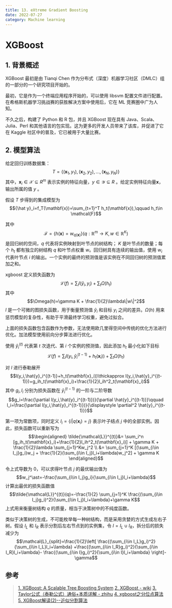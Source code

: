```yaml
---
title: 13. eXtreme Gradient Boosting
date: 2022-07-27
category: Machine learning
---
```

<!--more-->


# XGBoost
## 1. 背景概述
XGBoost 最初是由 Tianqi Chen 作为分布式（深度）机器学习社区（DMLC）组的一部分的一个研究项目开始的。

最初，它是作为一个终端应用程序开始的，可以使用 libsvm 配置文件进行配置。在希格斯机器学习挑战赛的获胜解决方案中使用后，它在 ML 竞赛圈中广为人知。

不久之后，构建了 Python 和 R 包，并且 XGBoost 现在具有 Java、Scala、Julia、Perl 和其他语言的包实现。这为更多的开发人员带来了该库，并促进了它在 Kaggle 社区中的普及，它已被用于大量比赛。

## 2. 模型算法

给定回归训练数据集：
$$T=\{(\mathbf x_1,y_1),(\mathbf x_2,y_2),...,(\mathbf x_N,y_N)\}$$
其中，${\displaystyle \mathbf x_i\in \mathcal{X}\subseteq R^m}$ 表示实例的特征向量，$y\in \mathcal{Y}\subseteq R$ 。给定实例特征向量$\mathbf x$，输出所属的值 $y$ 。

假设 $T$ 步得到的集成模型为 
$${\hat y}_i=f_T(\mathbf{x})=\sum_{t=1}^T h_t(\mathbf{x}),\qquad h_t\in \mathcal{F}$$

其中
$$\mathcal{F}=\{h(\mathbf{x})=w_{q(\mathbf{x})}\}(q:\mathbb{R}^m\rightarrow K,w\in \mathbb{R}^K)$$
是回归树的空间，$q$ 代表将实例映射到叶节点的树结构； $K$ 是叶节点的数量；每个 $h_t$ 都有独立的树结构 $q$ 和叶节点权重 $w$。回归树具有连续的输出值，使用 $w_i$ 代表叶节点 $i$ 的输出。一个实例的最终的预测值是该实例在不同回归树的预测值累加之和。 

xgboost 定义损失函数为
$$\mathcal{L}(f)=\sum_il(\hat{y}_i, y_i)+\sum_t \Omega(h_t)$$
其中
$$\Omega(h)=\gamma K + \frac{1}{2}\lambda\|w\|^2$$
$l$ 是一个可微的图损失函数，用于衡量预测值 ${\hat y}_i$ 和目标 $y_i$ 之间的差异。$\Omega(h)$ 用来惩罚模型的复杂性，有助于平滑最终学习权重，避免过拟合。

上面的损失函数包含函数作为参数，无法使用欧几里得空间中传统的优化方法进行优化。加法模型使用前向分步算法进行优化。

使用 $\hat{y}_i^{(t)}$ 代表第 $t$ 次迭代、第 $i$ 个实例的预测值，因此添加 $h_t$ 最小化如下目标
$$\mathcal{L}(f)=\sum_il(y_i,\hat{y}_i^{(t-1)}+h_t(\mathbf{x}_i))+\sum_t \Omega(h_t)$$

对 $l$ 进行泰勒展开
$$l(y_i,\hat{y}_i^{(t-1)}+h_t(\mathbf{x}_i))\thickapprox l(y_i,\hat{y}_i^{(t-1)})+g_ih_t(\mathbf{x}_i)+\frac{1}{2}l_ih^2_t(\mathbf{x}_i)$$
其中 $g_i,l_i$ 分别为损失函数在 $\hat{y}_i^{(t-1)}$ 的一阶与二阶导数
$$g_i=\frac{\partial l(y_i,\hat{y}_i^{(t-1)})}{\partial \hat{y}_i^{(t-1)}}\qquad l_i=\frac{\partial l(y_i,\hat{y}_i^{(t-1)})}{\displaystyle \partial^2 \hat{y}_i^{(t-1)}}$$

第一项为常数项，同时定义 $I_i=\{i|q(\mathbf{x}_i)=j\}$ 表示叶子结点 $j$ 中的全部实例。因此，损失函数可以重新写为
$$\begin{aligned}
    \tilde{\mathcal{L}}^{(t)}&= \sum_i^n [g_ih_t(\mathbf{x}_i)+\frac{1}{2}l_ih^2_t(\mathbf{x}_i)] + \gamma K + \frac{1}{2}\lambda \sum_{j=1}^Kw_j^2 \\
    &= \sum_{j=1}^K [(\sum_{i\in I_j}g_i)w_j + \frac{1}{2}(\sum_{i\in I_j}l_i+\lambda)w_j^2] + \gamma K
\end{aligned}$$

令上式导数为 $0$，可以求得叶节点 $j$ 的最优输出值为
$$w_j^\ast=-\frac{\sum_{i\in I_j}g_i}{\sum_{i\in I_j}l_i+\lambda}$$
计算出最优的损失函数值
$$\tilde{\mathcal{L}}^{(t)}(q)=-\frac{1}{2} \sum_{j=1}^K \frac{(\sum_{i\in I_j}g_i)^2}{\sum_{i\in I_j}l_i+\lambda}+\gamma K$$
上式用来衡量树结构 $q$ 的质量，相当于决策树中的不纯度函数。

类似于决策树的生成，不可能枚举每一种树结构，而是采用贪婪的方式生成左右子树。假设 $I_L$ 和 $I_R$ 表示分割后左右节点到的实例集，令 $I=I_L\cup I_R$，拆分后的损失减少为
$$\mathcal{L}_{split}=\frac{1}{2}\left[ \frac{(\sum_{i\in I_L}g_i)^2}{\sum_{i\in I_L}l_i+\lambda} +\frac{(\sum_{i\in I_R}g_i)^2}{\sum_{i\in I_R}l_i+\lambda}-  \frac{(\sum_{i\in I}g_i)^2}{\sum_{i\in I}l_i+\lambda} \right]-\gamma$$


## 参考
> [1. XGBoost: A Scalable Tree Boosting System](https://www.kdd.org/kdd2016/papers/files/rfp0697-chenAemb.pdf)
> [2. XGBoost - wiki](https://en.wikipedia.org/wiki/XGBoost)
> [3. Taylor公式（泰勒公式）通俗+本质详解 - zhihu](https://zhuanlan.zhihu.com/p/392808684)
> [4. xgboost之分位点算法](http://datavalley.github.io/2017/09/11/xgboost%E6%BA%90%E7%A0%81%E4%B9%8B%E5%88%86%E4%BD%8D%E7%82%B9)
> [5. XGBoost解读(2)--近似分割算法](https://yxzf.github.io/2017/04/xgboost-v2/)
